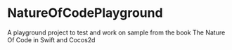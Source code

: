 NatureOfCodePlayground
======================

A playground project to test and work on sample from the book The Nature Of Code in Swift and Cocos2d
